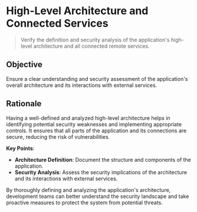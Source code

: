 # High-Level Architecture and Connected Services

> Verify the definition and security analysis of the application's high-level architecture and all connected remote services.

## Objective
Ensure a clear understanding and security assessment of the application's overall architecture and its interactions with external services.

## Rationale
Having a well-defined and analyzed high-level architecture helps in identifying potential security weaknesses and implementing appropriate controls. It ensures that all parts of the application and its connections are secure, reducing the risk of vulnerabilities.

**Key Points**:
- **Architecture Definition**: Document the structure and components of the application.
- **Security Analysis**: Assess the security implications of the architecture and its interactions with external services.

By thoroughly defining and analyzing the application's architecture, development teams can better understand the security landscape and take proactive measures to protect the system from potential threats.
